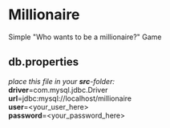 # Millionaire
Simple "Who wants to be a millionaire?" Game


## db.properties

_place this file in your **src**-folder:_    
**driver**=com.mysql.jdbc.Driver  
**url**=jdbc:mysql://localhost/millionaire   
**user**=<your_user_here>   
**password**=<your_password_here>  
